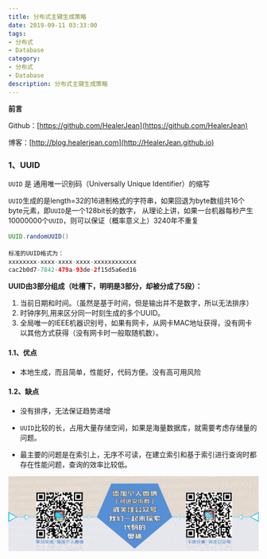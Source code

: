 ```yaml
---
title: 分布式主键生成策略
date: 2019-09-11 03:33:00
tags: 
- 分布式
- Database
category: 
- 分布式
- Database
description: 分布式主键生成策略
---
```


**前言**     

 Github：[https://github.com/HealerJean](https://github.com/HealerJean)         

 博客：[http://blog.healerjean.com](http://HealerJean.github.io)           





### 1、UUID

`UUID` 是 通用唯一识别码（Universally Unique Identifier）的缩写   

 `UUID`生成的是length=32的16进制格式的字符串，如果回退为byte数组共16个byte元素，即`UUID`是一个128bit长的数字，  从理论上讲，如果一台机器每秒产生10000000个`UUID`，则可以保证（概率意义上）3240年不重复



```java
UUID.randomUUID()
    
标准的UUID格式为：
xxxxxxxx-xxxx-xxxx-xxxx-xxxxxxxxxxxx
cac2b0d7-7842-479a-93de-2f15d5a6ed16
```

**UUID由3部分组成（吐槽下，明明是3部分，却被分成了5段）：**  

1. 当前日期和时间。（虽然是基于时间，但是输出并不是数字，所以无法排序）
2. 时钟序列,用来区分同一时刻生成的多个UUID。
3. 全局唯一的IEEE机器识别号，如果有网卡，从网卡MAC地址获得，没有网卡以其他方式获得（没有网卡时一般取随机数）。



#### 1.1、优点

+ 本地生成，而且简单，性能好，代码方便。没有高可用风险

#### 1.2、缺点

+ 没有排序，无法保证趋势递增

+ `UUID`比较的长，占用大量存储空间，如果是海量数据库，就需要考虑存储量的问题。

- 最主要的问题是在索引上，无序不可读，在建立索引和基于索引进行查询时都存在性能问题，查询的效率比较低。





![ContactAuthor](https://raw.githubusercontent.com/HealerJean/HealerJean.github.io/master/assets/img/artical_bottom.jpg)



<link rel="stylesheet" href="https://unpkg.com/gitalk/dist/gitalk.css">

<script src="https://unpkg.com/gitalk@latest/dist/gitalk.min.js"></script> 
<div id="gitalk-container"></div>    
 <script type="text/javascript">
    var gitalk = new Gitalk({
		clientID: `1d164cd85549874d0e3a`,
		clientSecret: `527c3d223d1e6608953e835b547061037d140355`,
		repo: `HealerJean.github.io`,
		owner: 'HealerJean',
		admin: ['HealerJean'],
		id: 'eLEVotFjrUgKQ26M',
    });
    gitalk.render('gitalk-container');
</script> 

